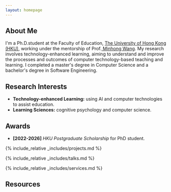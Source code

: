 ```yaml
---
layout: homepage
---
```


## About Me

I'm a Ph.D.student at the Faculty of Education, <a href="https://www.hku.hk/" target="_blank"> The University of Hong Kong (HKU)</a>,
working under the mentorship of Prof.<a href="https://web.edu.hku.hk/faculty-academics/magwang" target="_blank"> Minhong Wang</a>. My research involves technology-enhanced learning, aiming to understand and improve the processes and outcomes of computer technology-based teaching and learning. I completed a master's degree in Computer Science and a bachelor's degree in Software Engineering.


## Research Interests
- **Technology-enhanced Learning:** using AI and computer technologies to assist education.
- **Learning Sciences:** cognitive psychology and computer science.


## Awards
- **[2022-2026]** <a>*HKU Postgraduate Scholarship*</a> for PhD student.


<!-- {% include_relative _includes/publications.md %} -->

{% include_relative _includes/projects.md %}

{% include_relative _includes/talks.md %}


{% include_relative _includes/services.md %}


## Resources
<!-- - <a href="https://github.com/Hanchao-Zhang/LeetCode-Prep/blob/main/main.pdf" target="_blank">*A Coding Question Prep*</a> by Hanchao Zhang
- <a href="https://github.com/Hanchao-Zhang/LeetQuant-Note/blob/main/Prep/Quant%20Research.pdf" target="_blank">*A Quantatitive Research Interview Prep*</a> by Hanchao Zhang
<!-- https://yuhangzhou88.github.io/ESL_Solution/  -->
<!-- - <a href="https://yuhangzhou88.github.io/ESL_Solution/" target="_blank">*A Solution Manual of The Elements of Statistical Learning*</a> by Yuhang Zhou -->

